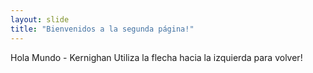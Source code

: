 ```yaml
---
layout: slide
title: "Bienvenidos a la segunda página!"
---
```

Hola Mundo - Kernighan
Utiliza la flecha hacia la izquierda para volver!
